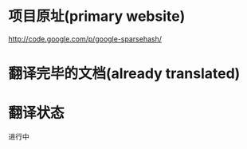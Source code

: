 # 项目原址(primary website) #

http://code.google.com/p/google-sparsehash/


# 翻译完毕的文档(already translated) #


# 翻译状态 #

进行中